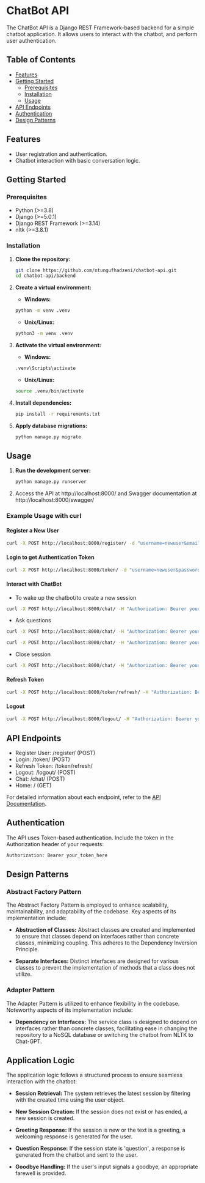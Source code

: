 # ChatBot API

The ChatBot API is a Django REST Framework-based backend for a simple chatbot application. It allows users to interact with the chatbot, and perform user authentication.

## Table of Contents

- [Features](#features)
- [Getting Started](#getting-started)
  - [Prerequisites](#prerequisites)
  - [Installation](#installation)
  - [Usage](#usage)
- [API Endpoints](#api-endpoints)
- [Authentication](#authentication)
- [Design Patterns](#design-patterns)

## Features

- User registration and authentication.
- Chatbot interaction with basic conversation logic.

## Getting Started

### Prerequisites

- Python (>=3.8)
- Django (>=5.0.1)
- Django REST Framework (>=3.14)
- nltk (>=3.8.1)

### Installation

1. **Clone the repository:**

   ```bash
   git clone https://github.com/ntungufhadzeni/chatbot-api.git
   cd chatbot-api/backend
   ```
2. **Create a virtual environment:**
    - **Windows:**
    ```bash
    python -m venv .venv
   ```
   
    - **Unix/Linux:**
   ```bash
   python3 -m venv .venv
    ```
3. **Activate the virtual environment:**
    - **Windows:**
    ```bash
   .venv\Scripts\activate
    ```
    - **Unix/Linux:**
    ```bash
   source .venv/bin/activate
   ```
4. **Install dependencies:**
    ```bash
   pip install -r requirements.txt
    ```
5. **Apply database migrations:**
    ```bash
   python manage.py migrate
    ```
   
## Usage

1. **Run the development server:**
    ```bash
   python manage.py runserver
    ```
2. Access the API at http://localhost:8000/ and Swagger documentation at http://localhost:8000/swagger/

### Example Usage with curl
#### Register a New User
```bash
curl -X POST http://localhost:8000/register/ -d "username=newuser&email=newuser@example.com&password=password&password2=password"
```
#### Login to get Authentication Token
```bash
curl -X POST http://localhost:8000/token/ -d "username=newuser&password=password"
```
#### Interact with ChatBot
- To wake up the chatbot/to create a new session
```bash
curl -X POST http://localhost:8000/chat/ -H "Authorization: Bearer your_token_here" -d "text=hello"
```
- Ask questions
```bash
curl -X POST http://localhost:8000/chat/ -H "Authorization: Bearer your_token_here" -d "text=who created you?"
```
```bash
curl -X POST http://localhost:8000/chat/ -H "Authorization: Bearer your_token_here" -d "text=tell me a joke"
```
- Close session
```bash
curl -X POST http://localhost:8000/chat/ -H "Authorization: Bearer your_token_here" -d "text=bye"
```
#### Refresh Token
```bash
curl -X POST http://localhost:8000/token/refresh/ -H "Authorization: Bearer your_token_here" -d "refresh=your_refresh_token_here"
```
#### Logout
```bash
curl -X POST http://localhost:8000/logout/ -H "Authorization: Bearer your_token_here" -d "refresh_token=your_refresh_token_here"
```

## API Endpoints

- Register User: /register/ (POST)
- Login: /token/ (POST)
- Refresh Token: /token/refresh/
- Logout: /logout/ (POST)
- Chat: /chat/ (POST)
- Home: / (GET)
 
For detailed information about each endpoint, refer to the [API Documentation](#).

## Authentication
The API uses Token-based authentication. Include the token in the Authorization header of your requests:
```bash
Authorization: Bearer your_token_here
```

## Design Patterns
### Abstract Factory Pattern
The Abstract Factory Pattern is employed to enhance scalability, maintainability, and adaptability of the codebase. Key aspects of its implementation include:

- **Abstraction of Classes:** Abstract classes are created and implemented to ensure that classes depend on interfaces rather than concrete classes, minimizing coupling. This adheres to the Dependency Inversion Principle.

- **Separate Interfaces:** Distinct interfaces are designed for various classes to prevent the implementation of methods that a class does not utilize.

### Adapter Pattern
The Adapter Pattern is utilized to enhance flexibility in the codebase. Noteworthy aspects of its implementation include:

- **Dependency on Interfaces:** The service class is designed to depend on interfaces rather than concrete classes, facilitating ease in changing the repository to a NoSQL database or switching the chatbot from NLTK to Chat-GPT.

## Application Logic
The application logic follows a structured process to ensure seamless interaction with the chatbot:

- **Session Retrieval:** The system retrieves the latest session by filtering with the created time using the user object.

- **New Session Creation:** If the session does not exist or has ended, a new session is created.

- **Greeting Response:** If the session is new or the text is a greeting, a welcoming response is generated for the user.

- **Question Response:** If the session state is 'question', a response is generated from the chatbot and sent to the user.

- **Goodbye Handling:** If the user's input signals a goodbye, an appropriate farewell is provided.
